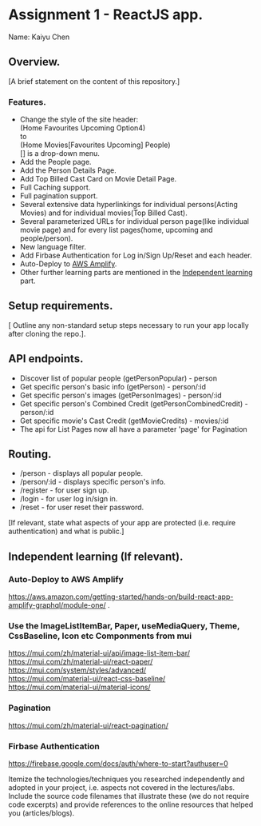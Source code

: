 # Assignment 1 - ReactJS app.

Name: Kaiyu Chen

## Overview.

[A brief statement on the content of this repository.]

### Features.

+ Change the style of the site header:  
  (Home Favourites Upcoming Option4)  
  to  
  (Home Movies[Favourites Upcoming] People)  
  [] is a drop-down menu.  
+ Add the People page.  
+ Add the Person Details Page.  
+ Add Top Billed Cast Card on Movie Detail Page.  
+ Full Caching support.  
+ Full pagination support.  
+ Several extensive data hyperlinkings for individual persons(Acting Movies) and for individual movies(Top Billed Cast).  
+ Several parameterized URLs for individual person page(like individual movie page) and for every list pages(home, upcoming and people/person).  
+ New language filter.  
+ Add Firbase Authentication for Log in/Sign Up/Reset and each header.  
+ Auto-Deploy to [AWS Amplify](!https://main.d1ik5o6ucwnt3f.amplifyapp.com/page1).  
+ Other further learning parts are mentioned in the [Independent learning](#independent-learning-if-relevant) part.  


## Setup requirements.  

[ Outline any non-standard setup steps necessary to run your app locally after cloning the repo.].   

## API endpoints.

+ Discover list of popular people (getPersonPopular) - person 
+ Get specific person's basic info (getPerson) - person/:id 
+ Get specific person's images (getPersonImages) - person/:id 
+ Get specific person's Combined Credit (getPersonCombinedCredit) - person/:id 
+ Get specific movie's Cast Credit (getMovieCredits) - movies/:id 
+ The api for List Pages now all have a parameter 'page' for Pagination   

## Routing.

+ /person - displays all popular people.
+ /person/:id - displays specific person's info.
+ /register - for user sign up.
+ /login - for user log in/sign in.
+ /reset - for user reset their password.


[If relevant, state what aspects of your app are protected (i.e. require authentication) and what is public.]

## Independent learning (If relevant).

### Auto-Deploy to AWS Amplify 
https://aws.amazon.com/getting-started/hands-on/build-react-app-amplify-graphql/module-one/ . 

### Use the ImageListItemBar, Paper, useMediaQuery, Theme, CssBaseline, Icon etc Componments from mui 
https://mui.com/zh/material-ui/api/image-list-item-bar/  
https://mui.com/zh/material-ui/react-paper/  
https://mui.com/system/styles/advanced/  
https://mui.com/material-ui/react-css-baseline/  
https://mui.com/material-ui/material-icons/  

### Pagination 
https://mui.com/zh/material-ui/react-pagination/  

### Firbase Authentication
https://firebase.google.com/docs/auth/where-to-start?authuser=0

Itemize the technologies/techniques you researched independently and adopted in your project, 
i.e. aspects not covered in the lectures/labs. Include the source code filenames that illustrate these 
(we do not require code excerpts) and provide references to the online resources that helped you (articles/blogs).

